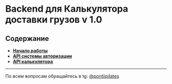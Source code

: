 Backend для Калькулятора доставки грузов v 1.0
==============================================

## Содержание

* **[Начало работы](/starterpack/documentation/get-started.md)**
* **[API системы авторизации](/starterpack/documentation/api-auth.md)**
* **[API калькулятора](/starterpack/documentation/api-calculate.md)**

***
По всем вопросам обращайтесь в tg: [@pontiipilates](https://t.me/pontiipilates)